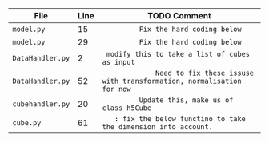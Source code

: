 | File | Line | TODO Comment |
|------|------|--------------|
| `model.py` | 15 | `         Fix the hard coding below` |
| `model.py` | 29 | `         Fix the hard coding below` |
| `DataHandler.py` | 2 | ` modify this to take a list of cubes as input` |
| `DataHandler.py` | 52 | `             Need to fix these issuse with transformation, normalisation for now` |
| `cubehandler.py` | 20 | `         Update this, make us of class h5Cube` |
| `cube.py` | 61 | `    : fix the below functino to take the dimension into account. ` |
